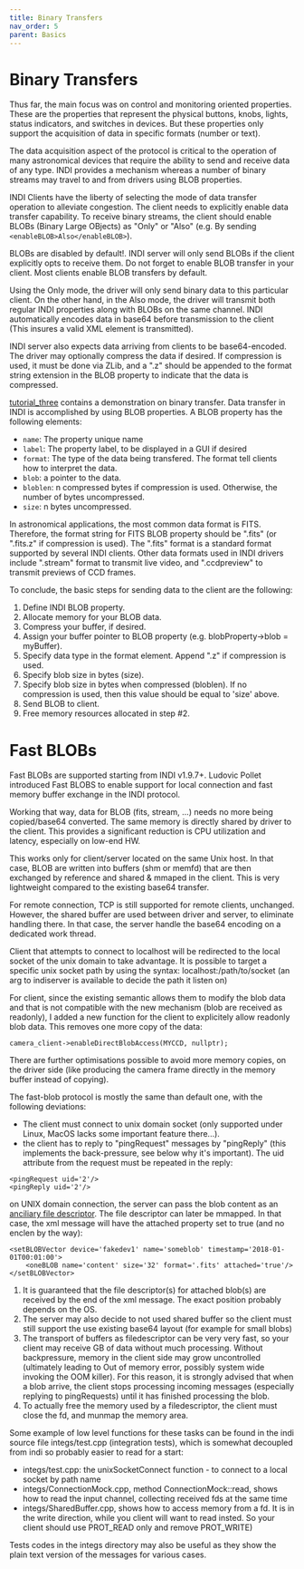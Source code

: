 ```yaml
---
title: Binary Transfers
nav_order: 5
parent: Basics
---
```


# Binary Transfers

Thus far, the main focus was on control and monitoring oriented properties. These are the properties that represent the physical buttons, knobs, lights, status indicators, and switches in devices. But these properties only support the acquisition of data in specific formats (number or text).

The data acquisition aspect of the protocol is critical to the operation of many astronomical devices that require the ability to send and receive data of any type. INDI provides a mechanism whereas a number of binary streams may travel to and from drivers using BLOB properties.

INDI Clients have the liberty of selecting the mode of data transfer operation to alleviate congestion. The client needs to explicitly enable data transfer capability. To receive binary streams, the client should enable BLOBs (Binary Large OBjects) as "Only" or "Also" (e.g. By sending `<enableBLOB>Also</enableBLOB>`).

BLOBs are disabled by default!. INDI server will only send BLOBs if the client explicitly opts to receive them. Do not forget to enable BLOB transfer in your client. Most clients enable BLOB transfers by default.

Using the Only mode, the driver will only send binary data to this particular client. On the other hand, in the Also mode, the driver will transmit both regular INDI properties along with BLOBs on the same channel. INDI automatically encodes data in base64 before transmission to the client (This insures a valid XML element is transmitted).

INDI server also expects data arriving from clients to be base64-encoded. The driver may optionally compress the data if desired. If compression is used, it must be done via ZLib, and a ".z" should be appended to the format string extension in the BLOB property to indicate that the data is compressed.

[tutorial_three](https://github.com/indilib/indi/tree/master/examples/tutorial_three) contains a demonstration on binary transfer. Data transfer in INDI is accomplished by using BLOB properties. A BLOB property has the following elements:

- `name`: The property unique name
- `label`: The property label, to be displayed in a GUI if desired
- `format`: The type of the data being transfered. The format tell clients how to interpret the data.
- `blob`: a pointer to the data.
- `bloblen`: n compressed bytes if compression is used. Otherwise, the number of bytes uncompressed.
- `size`: n bytes uncompressed.

In astronomical applications, the most common data format is FITS. Therefore, the format string for FITS BLOB property should be ".fits" (or ".fits.z" if compression is used). The ".fits" format is a standard format supported by several INDI clients. Other data formats used in INDI drivers include ".stream" format to transmit live video, and ".ccdpreview" to transmit previews of CCD frames.

To conclude, the basic steps for sending data to the client are the following:

1. Define INDI BLOB property.
2. Allocate memory for your BLOB data.
3. Compress your buffer, if desired.
4. Assign your buffer pointer to BLOB property (e.g. blobProperty->blob = myBuffer).
5. Specify data type in the format element. Append ".z" if compression is used.
6. Specify blob size in bytes (size).
7. Specify blob size in bytes when compressed (bloblen). If no compression is used, then this value should be equal to 'size' above.
8. Send BLOB to client.
9. Free memory resources allocated in step #2.

# Fast BLOBs

Fast BLOBs are supported starting from INDI v1.9.7+. Ludovic Pollet introduced Fast BLOBS to enable support for local connection and fast memory buffer exchange in the INDI protocol.

Working that way, data for BLOB (fits, stream, ...) needs no more being copied/base64 converted. The same memory is directly shared by driver to the client. This provides a significant reduction is CPU utilization and latency, especially on low-end HW.

This works only for client/server located on the same Unix host. In that case, BLOB are written into buffers (shm or memfd) that are then exchanged by reference and shared & mmaped in the client. This is very lightweight compared to the existing base64 transfer.

For remote connection, TCP is still supported for remote clients, unchanged. However, the shared buffer are used between driver and server, to eliminate handling there. In that case, the server handle the base64 encoding on a dedicated work thread.

Client that attempts to connect to localhost will be redirected to the local socket of the unix domain to take advantage. It is possible to target a specific unix socket path by using the syntax: localhost:/path/to/socket (an arg to indiserver is available to decide the path it listen on)

For client, since the existing semantic allows them to modify the blob data and that is not compatible with the new mechanism (blob are received as readonly), I added a new function for the client to explicitely allow readonly blob data. This removes one more copy of the data:

`camera_client->enableDirectBlobAccess(MYCCD, nullptr);`

There are further optimisations possible to avoid more memory copies, on the driver side (like producing the camera frame directly in the memory buffer instead of copying).

The fast-blob protocol is mostly the same than default one, with the following deviations:

- The client must connect to unix domain socket (only supported under Linux, MacOS lacks some important feature there...).
- the client has to reply to "pingRequest" messages by "pingReply" (this implements the back-pressure, see below why it's important). The uid attribute from the request must be repeated in the reply:

```
<pingRequest uid='2'/>
<pingReply uid='2'/>
```

on UNIX domain connection, the server can pass the blob content as an [anciliary file descriptor](http://man7.org/linux/man-pages/man7/unix.7.html). The file descriptor can later be mmapped. In that case, the xml message will have the attached property set to true (and no enclen by the way):

```
<setBLOBVector device='fakedev1' name='someblob' timestamp='2018-01-01T00:01:00'>
    <oneBLOB name='content' size='32' format='.fits' attached='true'/>
</setBLOBVector>
```

1. It is guaranteed that the file descriptor(s) for attached blob(s) are received by the end of the xml message. The exact position probably depends on the OS.
2. The server may also decide to not used shared buffer so the client must still support the use existing base64 layout (for example for small blobs)
3. The transport of buffers as filedescriptor can be very very fast, so your client may receive GB of data without much processing. Without backpressure, memory in the client side may grow uncontrolled (ultimately leading to Out of memory error, possibly system wide invoking the OOM killer). For this reason, it is strongly advised that when a blob arrive, the client stops processing incoming messages (especially replying to pingRequests) until it has finished processing the blob.
4. To actually free the memory used by a filedescriptor, the client must close the fd, and munmap the memory area.

Some example of low level functions for these tasks can be found in the indi source file integs/test.cpp (integration tests), which is somewhat decoupled from indi so probably easier to read for a start:

- integs/test.cpp: the unixSocketConnect function - to connect to a local socket by path name
- integs/ConnectionMock.cpp, method ConnectionMock::read, shows how to read the input channel, collecting received fds at the same time
- integs/SharedBuffer.cpp, shows how to access memory from a fd. It is in the write direction, while you client will want to read insted. So your client should use PROT_READ only and remove PROT_WRITE)

Tests codes in the integs directory may also be useful as they show the plain text version of the messages for various cases.
